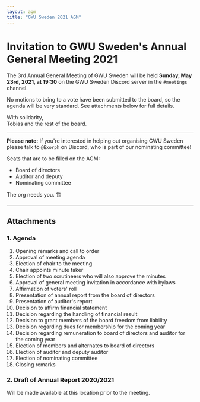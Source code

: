 ```yaml
---
layout: agm
title: "GWU Sweden 2021 AGM"
---
```


# Invitation to GWU Sweden's Annual General Meeting 2021

The 3rd Annual General Meeting of GWU Sweden will be held **Sunday, May 23rd, 2021, at 19:30** on the GWU Sweden Discord server in the `#meetings` channel.

No motions to bring to a vote have been submitted to the board, so the agenda will be very standard. See attachments below for full details.

With solidarity,  
Tobias and the rest of the board.

---

**Please note:** If you're interested in helping out organising GWU Sweden please talk to `@Exorph` on Discord, who is part of our nominating committee!

Seats that are to be filled on the AGM:

- Board of directors
- Auditor and deputy
- Nominating committee

The org needs you. 🏗️

---

## Attachments

### 1. Agenda

1. Opening remarks and call to order
2. Approval of meeting agenda
3. Election of chair to the meeting
4. Chair appoints minute taker
5. Election of two scrutineers who will also approve the minutes
6. Approval of general meeting invitation in accordance with bylaws
7. Affirmation of voters' roll
8. Presentation of annual report from the board of directors
9. Presentation of auditor's report
10. Decision to affirm financial statement
11. Decision regarding the handling of financial result
12. Decision to grant members of the board freedom from liability
13. Decision regarding dues for membership for the coming year
14. Decision regarding remuneration to board of directors and auditor for the coming year
15. Election of members and alternates to board of directors
16. Election of auditor and deputy auditor
17. Election of nominating committee
18. Closing remarks

### 2. Draft of Annual Report 2020/2021

Will be made available at this location prior to the meeting.
